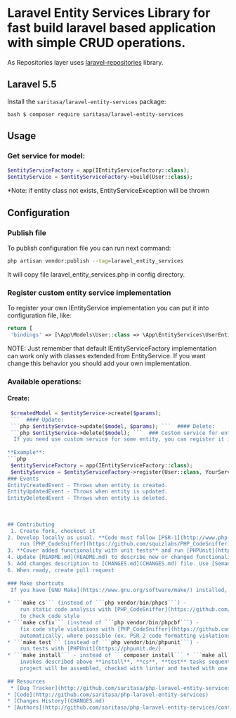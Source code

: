 
# Laravel Entity Services Library for fast build laravel based application with simple CRUD operations.  
  As Repositories layer uses [laravel-repositories](https://github.com/Saritasa/php-laravel-repositories) library.  
    
## Laravel 5.5    
 Install the ```saritasa/laravel-entity-services``` package:    
    
```bash $ composer require saritasa/laravel-entity-services ```  
  ## Usage    
 ### Get service for model: 
 ```php    
 $entityServiceFactory = app(IEntityServiceFactory::class);  
 $entityService = $entityServiceFactory->build(User::class);
 ``` 
 *Note: if entity class not exists, EntityServiceException will be thrown
## Configuration  
### Publish file  
To publish configuration file you can run next command:  
```bash  
php artisan vendor:publish --tag=laravel_entity_services
```  
It will copy file laravel_entity_services.php in config directory.  
### Register custom entity service implementation  
To register your own IEntityService implementation you can put it into configuration file, like:  
```php  
return [  
 'bindings' => [\App\Models\User::class => \App\EntityServices\UserEntityService::class,],];  
```  
NOTE: Just remember that default IEntityServiceFactory implementation can work only with classes extended from EntityService. If you want change this behavior you should add your own implementation.  
### Available operations: 
#### Create:  
```php    
 $createdModel = $entityService->create($params);  
 ```  #### Update:  
 ```php $entityService->update($model, $params); ```  #### Delete:  
 ```php $entityService->delete($model); ```  ### Custom service for entity:  
  If you need use custom service for some entity, you can register it in factory using `register` method.  
    
**Example**:    
```php    
 $entityServiceFactory = app(IEntityServiceFactory::class);  
 $entityService = $entityServiceFactory->register(User::class, YourServiceRealization::class); ``` *Note: Your realization must be extend EntityService class*  
### Events  
EntityCreatedEvent - Throws when entity is created.  
EntityUpdatedEvent - Throws when entity is updated.  
EntityDeletedEvent - Throws when entity is deleted.  
    
  
    
## Contributing    
 1. Create fork, checkout it    
2. Develop locally as usual. **Code must follow [PSR-1](http://www.php-fig.org/psr/psr-1/), [PSR-2](http://www.php-fig.org/psr/psr-2/)** -    
    run [PHP_CodeSniffer](https://github.com/squizlabs/PHP_CodeSniffer) to ensure, that code follows style guides    
3. **Cover added functionality with unit tests** and run [PHPUnit](https://phpunit.de/) to make sure, that all tests pass    
4. Update [README.md](README.md) to describe new or changed functionality    
5. Add changes description to [CHANGES.md](CHANGES.md) file. Use [Semantic Versioning](https://semver.org/) convention to determine next version number.    
6. When ready, create pull request    
    
### Make shortcuts    
 If you have [GNU Make](https://www.gnu.org/software/make/) installed, you can use following shortcuts:    
    
* ```make cs``` (instead of ```php vendor/bin/phpcs```) -    
    run static code analysis with [PHP_CodeSniffer](https://github.com/squizlabs/PHP_CodeSniffer)    
    to check code style    
* ```make csfix``` (instead of ```php vendor/bin/phpcbf```) -    
    fix code style violations with [PHP_CodeSniffer](https://github.com/squizlabs/PHP_CodeSniffer)    
    automatically, where possible (ex. PSR-2 code formatting violations)    
* ```make test``` (instead of ```php vendor/bin/phpunit```) -    
    run tests with [PHPUnit](https://phpunit.de/)    
* ```make install``` - instead of ```composer install``` * ```make all``` or just ```make``` without parameters -    
    invokes described above **install**, **cs**, **test** tasks sequentially -    
    project will be assembled, checked with linter and tested with one single command    
    
## Resources    
 * [Bug Tracker](http://github.com/saritasa/php-laravel-entity-services/issues)    
* [Code](http://github.com/saritasa/php-laravel-entity-services)  
* [Changes History](CHANGES.md)    
* [Authors](http://github.com/saritasa/php-laravel-entity-services/contributors)
